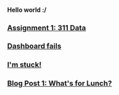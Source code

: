 #### Hello world  :/

### [Assignment 1: 311 Data](./assignment1.md)

### [Dashboard fails](./dashboardfails.md)

### [I'm stuck!](./sos_180601.md)

### [Blog Post 1: What's for Lunch?](./blogpost1.md)


